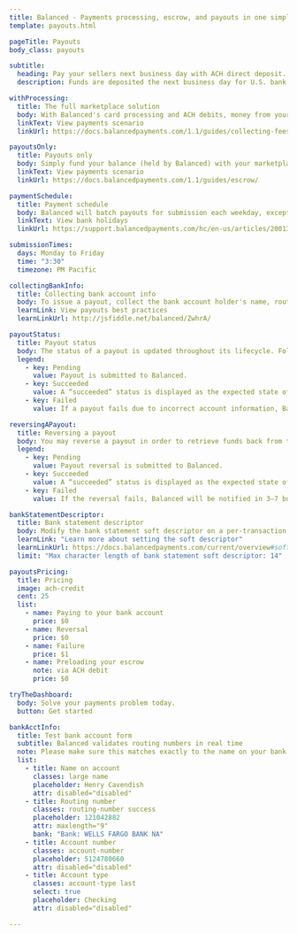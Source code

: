 ```yaml
---
title: Balanced - Payments processing, escrow, and payouts in one simple API | Payouts
template: payouts.html

pageTitle: Payouts
body_class: payouts

subtitle:
  heading: Pay your sellers next business day with ACH direct deposit.
  description: Funds are deposited the next business day for U.S. bank accounts and same business day for Wells Fargo accounts.

withProcessing:
  title: The full marketplace solution
  body: With Balanced's card processing and ACH debits, money from your buyers is placed into an order balance on behalf of the seller until you're ready to pay out.
  linkText: View payments scenario
  linkUrl: https://docs.balancedpayments.com/1.1/guides/collecting-fees/

payoutsOnly:
  title: Payouts only
  body: Simply fund your balance (held by Balanced) with your marketplace's bank account to pay your sellers.
  linkText: View payments scenario
  linkUrl: https://docs.balancedpayments.com/1.1/guides/escrow/

paymentSchedule:
  title: Payment schedule
  body: Balanced will batch payouts for submission each weekday, except for bank holidays.
  linkText: View bank holidays
  linkUrl: https://support.balancedpayments.com/hc/en-us/articles/200135930

submissionTimes:
  days: Monday to Friday
  time: "3:30"
  timezone: PM Pacific

collectingBankInfo:
  title: Collecting bank account info
  body: To issue a payout, collect the bank account holder's name, routing number, account number, and account type.
  learnLink: View payouts best practices
  learnLinkUrl: http://jsfiddle.net/balanced/ZwhrA/

payoutStatus:
  title: Payout status
  body: The status of a payout is updated throughout its lifecycle. Follow our best practices guide to minimize payout failures.
  legend:
    - key: Pending
      value: Payout is submitted to Balanced.
    - key: Succeeded
      value: A “succeeded” status is displayed as the expected state of the deposit one day after payout submission; however, there is no immediate confirmation regarding the success of the payout.
    - key: Failed
      value: If a payout fails due to incorrect account information, Balanced will be notified in 1–4 business days. The status will update from “pending” to “failed” or “succeeded” to “failed” depending on when the failed notice is received.

reversingAPayout:
  title: Reversing a payout
  body: You may reverse a payout in order to retrieve funds back from the seller.
  legend:
    - key: Pending
      value: Payout reversal is submitted to Balanced.
    - key: Succeeded
      value: A “succeeded” status is displayed as the expected state of the reversal 3–4 business days after reversal submission; however, there is no immediate confirmation regarding the success of the reversal.
    - key: Failed
      value: If the reversal fails, Balanced will be notified in 3–7 business days. The status will update from “Pending” to “Failed” or “Succeeded” to “Failed” depending on when the failed notice is received.

bankStatementDescriptor:
  title: Bank statement descriptor
  body: Modify the bank statement soft descriptor on a per-transaction basis.
  learnLink: "Learn more about setting the soft descriptor"
  learnLinkUrl: https://docs.balancedpayments.com/current/overview#soft-descriptors
  limit: "Max character length of bank statement soft descriptor: 14"

payoutsPricing:
  title: Pricing
  image: ach-credit
  cent: 25
  list:
    - name: Paying to your bank account
      price: $0
    - name: Reversal
      price: $0
    - name: Failure
      price: $1
    - name: Preloading your escrow
      note: via ACH debit
      price: $0

tryTheDashboard:
  body: Solve your payments problem today.
  button: Get started

bankAcctInfo:
  title: Test bank account form
  subtitle: Balanced validates routing numbers in real time
  note: Please make sure this matches exactly to the name on your bank account. Otherwise, payouts may experience delays.
  list:
    - title: Name on account
      classes: large name
      placeholder: Henry Cavendish
      attr: disabled="disabled"
    - title: Routing number
      classes: routing-number success
      placeholder: 121042882
      attr: maxlength="9"
      bank: "Bank: WELLS FARGO BANK NA"
    - title: Account number
      classes: account-number
      placeholder: 5124780660
      attr: disabled="disabled"
    - title: Account type
      classes: account-type last
      select: true
      placeholder: Checking
      attr: disabled="disabled"

---
```

